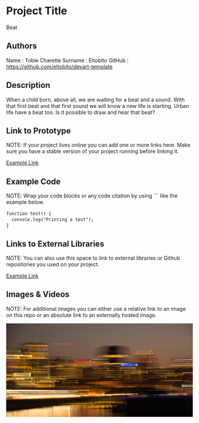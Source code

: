 # Project Title
Beat

## Authors
Name : Tobie Charette
Surname : Eltobito
GitHub : https://github.com/eltobito/devart-template


## Description
When a child born, above all, we are waiting for a beat and a sound.
With that first beat and that first sound we will know a new life is starting. 
Urban life have a beat too. Is it possible to draw and hear that beat?

## Link to Prototype
NOTE: If your project lives online you can add one or more links here. Make sure you have a stable version of your project running before linking it.

[Example Link](http://www.google.com "Example Link")

## Example Code
NOTE: Wrap your code blocks or any code citation by using ``` like the example below.
```
function test() {
  console.log("Printing a test");
}
```
## Links to External Libraries
 NOTE: You can also use this space to link to external libraries or Github repositories you used on your project.

[Example Link](http://www.google.com "Example Link")

## Images & Videos
NOTE: For additional images you can either use a relative link to an image on this repo or an absolute link to an externally hosted image.

![Example Image](project_images/cover.jpg?raw=true "Example Image")


